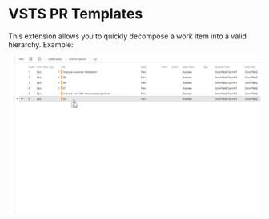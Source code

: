 # VSTS PR Templates #

This extension allows you to quickly decompose a work item into a valid hierarchy. Example:

![Decompose item into hierarchy](marketplace/quick-decompose.gif?raw=true)
